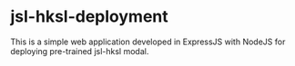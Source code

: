 # jsl-hksl-deployment
 This is a simple web application developed in ExpressJS with NodeJS for deploying pre-trained jsl-hksl modal.
